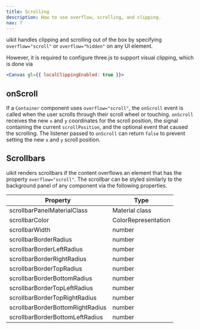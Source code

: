 ```yaml
---
title: Scrolling
description: How to use overflow, scrolling, and clipping.
nav: 7
---
```


uikit handles clipping and scrolling out of the box by specifying `overflow="scroll"` or `overflow="hidden"` on any UI element.

However, it is required to configure three.js to support visual clipping, which is done via

```jsx
<Canvas gl={{ localClippingEnabled: true }}>
```

## onScroll

If a `Container` component uses `overflow="scroll"`, the `onScroll` event is called when the user scrolls through their scroll wheel or touching. `onScroll` receives the new `x` and `y` coordinates for the scroll position, the signal containing the current `scrollPosition`, and the optional event that caused the scrolling. The listener passed to `onScroll` can return `false` to prevent setting the new `x` and `y` scroll position.

## Scrollbars

uikit renders scrollbars if the content overflows an element that has the property `overflow="scroll"`. The scrollbar can be styled similarly to the background panel of any component via the following properties.

| Property                         | Type                |
| -------------------------------- | ------------------- |
| scrollbarPanelMaterialClass      | Material class      |
| scrollbarColor                   | ColorRepresentation |
| scrollbarWidth                   | number              |
| scrollbarBorderRadius            | number              |
| scrollbarBorderLeftRadius        | number              |
| scrollbarBorderRightRadius       | number              |
| scrollbarBorderTopRadius         | number              |
| scrollbarBorderBottomRadius      | number              |
| scrollbarBorderTopLeftRadius     | number              |
| scrollbarBorderTopRightRadius    | number              |
| scrollbarBorderBottomRightRadius | number              |
| scrollbarBorderBottomLeftRadius  | number              |
